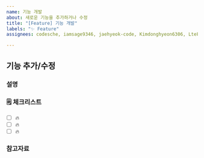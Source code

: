 ```yaml
---
name: 기능 개발
about: 새로운 기능을 추가하거나 수정
title: "[Feature] 기능 개발"
labels: "✨ Feature"
assignees: codesche, iamsage9346, jaehyeok-code, Kimdonghyeon6306, LteFroggy

---
```


## 기능 추가/수정

### 설명

<!-- 간단한 설명을 작성합니다. -->

### 🗒 체크리스트

- [ ] 🔥 
- [ ] 🔥 
- [ ] 🔥 

### 참고자료

<!-- 참고할 정보나 링크를 작성합니다. -->
